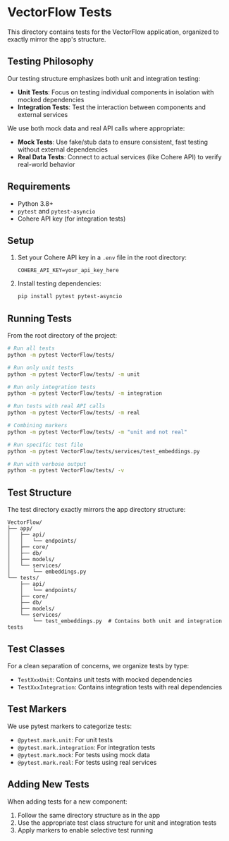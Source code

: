 # VectorFlow Tests

This directory contains tests for the VectorFlow application, organized to exactly mirror the app's structure.

## Testing Philosophy

Our testing structure emphasizes both unit and integration testing:

- **Unit Tests**: Focus on testing individual components in isolation with mocked dependencies
- **Integration Tests**: Test the interaction between components and external services

We use both mock data and real API calls where appropriate:

- **Mock Tests**: Use fake/stub data to ensure consistent, fast testing without external dependencies
- **Real Data Tests**: Connect to actual services (like Cohere API) to verify real-world behavior

## Requirements

- Python 3.8+
- `pytest` and `pytest-asyncio` 
- Cohere API key (for integration tests)

## Setup

1. Set your Cohere API key in a `.env` file in the root directory:
   ```
   COHERE_API_KEY=your_api_key_here
   ```

2. Install testing dependencies:
   ```bash
   pip install pytest pytest-asyncio
   ```

## Running Tests

From the root directory of the project:

```bash
# Run all tests
python -m pytest VectorFlow/tests/

# Run only unit tests
python -m pytest VectorFlow/tests/ -m unit

# Run only integration tests
python -m pytest VectorFlow/tests/ -m integration

# Run tests with real API calls
python -m pytest VectorFlow/tests/ -m real

# Combining markers
python -m pytest VectorFlow/tests/ -m "unit and not real"

# Run specific test file
python -m pytest VectorFlow/tests/services/test_embeddings.py

# Run with verbose output
python -m pytest VectorFlow/tests/ -v
```

## Test Structure

The test directory exactly mirrors the app directory structure:

```
VectorFlow/
├── app/
│   ├── api/
│   │   └── endpoints/
│   ├── core/
│   ├── db/
│   ├── models/
│   └── services/
│       └── embeddings.py
└── tests/
    ├── api/
    │   └── endpoints/
    ├── core/
    ├── db/
    ├── models/
    └── services/
        └── test_embeddings.py  # Contains both unit and integration tests
```

## Test Classes

For a clean separation of concerns, we organize tests by type:

- `TestXxxUnit`: Contains unit tests with mocked dependencies
- `TestXxxIntegration`: Contains integration tests with real dependencies

## Test Markers

We use pytest markers to categorize tests:

- `@pytest.mark.unit`: For unit tests
- `@pytest.mark.integration`: For integration tests
- `@pytest.mark.mock`: For tests using mock data
- `@pytest.mark.real`: For tests using real services

## Adding New Tests

When adding tests for a new component:

1. Follow the same directory structure as in the app
2. Use the appropriate test class structure for unit and integration tests
3. Apply markers to enable selective test running 
